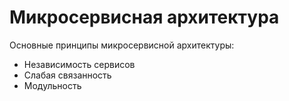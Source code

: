 # Микросервисная архитектура

Основные принципы микросервисной архитектуры:
- Независимость сервисов
- Слабая связанность
- Модульность